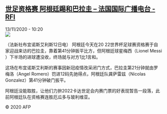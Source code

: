 <!--1605261310000-->
[世足资格赛 阿根廷踢和巴拉圭 – 法国国际广播电台 - RFI](http://www.rfi.fr//cn/contenu/20201113-%E4%B8%96%E8%B6%B3%E8%B5%84%E6%A0%BC%E8%B5%9B-%E9%98%BF%E6%A0%B9%E5%BB%B7%E8%B8%A2%E5%92%8C%E5%B7%B4%E6%8B%89%E5%9C%AD)
------

<div>13/11/2020 - 10:20</div><img src="https://s.rfi.fr/media/display/7614d6ac-2594-11eb-a262-005056bf87d6/w:310/p:16x9/spo0002b.201113172003.jpg"><div class="t-content__body u-clearfix"><p>（法新社布宜诺斯艾利斯12日电）    阿根廷今天在20 22世界杯足球赛资格赛于自家迎战来访的巴拉圭，靠着第41分钟扳平比方，但阿根廷球星梅西（Lionel Messi ）下半场的进球遭没收，终场就与对方1比1言和。</p><p>    这场在布宜诺斯艾利斯的赛事因新冠疫情改采闭门方式，巴拉圭第21分钟就由罗梅洛（Angel Romero）罚进12码先驰得点，阿根廷队龚萨雷兹（Nicolas Gonzalez）第41分钟破门扳平。</p><p>    阿根廷没能取胜，让他们力拚2022卡达世足会内赛门票的好表现暂告一段落，此前阿根廷队在资格赛连胜厄瓜多与玻利维亚。</p><p class="t-copyright">© 2020 AFP</p>        </div>
